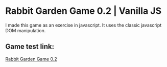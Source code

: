 # Rabbit Garden Game 0.2 | Vanilla JS
I made this game as an exercise in javascript. It uses the classic javascript DOM manipulation.<br>
## Game test link:<br>
[Rabbit Garden Game 0.2](http://web.mikidani.probaljaki.hu/garden2)
